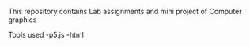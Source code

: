 This repository contains Lab assignments and mini project of Computer graphics

Tools used
-p5.js
-html
